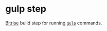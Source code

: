 # gulp step
[Bitrise](https://bitrise.io) build step for running [`gulp`](https://gulpjs.com/) commands.
